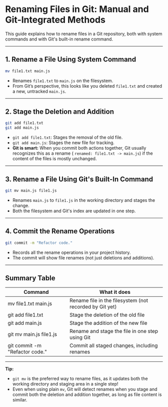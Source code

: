 # Renaming Files in Git: Manual and Git-Integrated Methods

This guide explains how to rename files in a Git repository, both with system commands and with Git's built-in rename
command.

---

## 1. Rename a File Using System Command

```bash
mv file1.txt main.js
```

- Renames `file1.txt` to `main.js` on the filesystem.
- From Git’s perspective, this looks like you deleted `file1.txt` and created a new, untracked `main.js`.

---

## 2. Stage the Deletion and Addition

```bash
git add file1.txt
git add main.js
```

- `git add file1.txt`: Stages the removal of the old file.
- `git add main.js`: Stages the new file for tracking.
- **Git is smart:** When you commit both actions together, Git usually recognizes this as a rename (
  `renamed: file1.txt -> main.js`) if the content of the files is mostly unchanged.

---

## 3. Rename a File Using Git's Built-In Command

```bash
git mv main.js file1.js
```

- Renames `main.js` to `file1.js` in the working directory and stages the change.
- Both the filesystem and Git's index are updated in one step.

---

## 4. Commit the Rename Operations

```bash
git commit -m "Refactor code."
```

- Records all the rename operations in your project history.
- The commit will show file renames (not just deletions and additions).

---

## Summary Table

| Command                        | What it does                                            |
|--------------------------------|---------------------------------------------------------|
| mv file1.txt main.js           | Rename file in the filesystem (not recorded by Git yet) |
| git add file1.txt              | Stage the deletion of the old file                      |
| git add main.js                | Stage the addition of the new file                      |
| git mv main.js file1.js        | Rename and stage the file in one step using Git         |
| git commit -m "Refactor code." | Commit all staged changes, including renames            |

---

**Tip:**

- `git mv` is the preferred way to rename files, as it updates both the working directory and staging area in a single
  step!
- Even when using plain `mv`, Git will detect renames when you stage and commit both the deletion and addition together,
  as long as file content is similar.